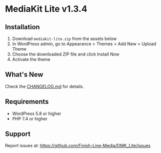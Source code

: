 # MediaKit Lite v1.3.4

## Installation
1. Download `mediakit-lite.zip` from the assets below
2. In WordPress admin, go to Appearance > Themes > Add New > Upload Theme
3. Choose the downloaded ZIP file and click Install Now
4. Activate the theme

## What's New
Check the [CHANGELOG.md](https://github.com/Finish-Line-Media/DMK_Lite/blob/main/mediakit-lite/CHANGELOG.md) for details.

## Requirements
- WordPress 5.8 or higher
- PHP 7.4 or higher

## Support
Report issues at: https://github.com/Finish-Line-Media/DMK_Lite/issues
